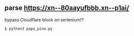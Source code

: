 ## parse https://xn--80aayufbbb.xn--p1ai/

bypass Cloudflare block on serlenium!?

```
$ python3 papa_pino.py
```


